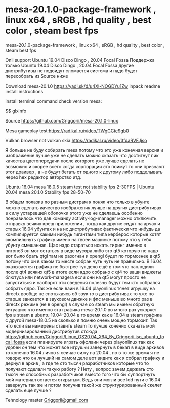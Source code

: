 # mesa-20.1.0-package-framework , linux x64 , sRGB , hd quality , best color , steam best fps
mesa-20.1.0-package-framework , linux x64 , sRGB , hd quality , best color , steam best fps

Onli support Ubuntu 19.04 Disco Dingo , 20.04 Focal Fossa  Поддержка только Ubuntu 19.04 Disco Dingo , 20.04 Focal Fossa  другие дистрибутивы не подоидут сломается система и надо будет пересобрать из Source ниже

Download mesa-20.1.0 https://yadi.sk/d/u4Xl-NOGDYu1Zw inpack readme install instructions

install terminal command check version mesa:

$$ glxinfo

Source https://github.com/Griggorii/mesa-20.1.0-linux

Mesa gameplay test:https://radikal.ru/video/TWgGCte9gb0

Vulkan browser not vulkan skia:https://radikal.ru/video/3fdaRVFJjso

Я больше не буду собирать mesa потому что это уже конечная версия и изображение лучше уже не сделать можно сказать что 
достигнут пик качества цветопередачи после которого уже лучше сделать не возможно и скорее всего когда корпорации это поимут то они признают этот драивер , а не будут бегать от одного к другому либо подделывать через hex редактор авторство итд.

Ubuntu 16.04 mesa 18.0.5 steam test not stability fps 2-30FPS | Ubuntu 20.04 mesa 20.1.0 Stability fps 28-50-70

В общем полазив по разным дистрам я понял что только в убунте можно сделать качество изображения лучше на других дистрибутивах в силу устаревшей оболочки этого уже не сделаешь особенно понравилось что дав команду activity-log-manager 
можно отключить отправку всяких креш приложении , тогда как другие сидят на арчах и старых 16.04 убунтах и на их дистрибутивах фактически что нибудь да компилируется какими нибудь гигантами типа керберос которые хотят скомпильнуть графику имено на твоеи машинке потому что у тебя убунту смешанная. 
Щас надо стараться искать тиринг именно в питоне3 он мог остаться в виде мусора либо это qt5 которую не надо вот было брать qtgl там не разогнан и opengl будет по тормознее в qt5 потому что он в каком то месте собран чуть чуть не правильно. 
В 16.04 оказывается графика не быстрее тут дело ещё в  том что наплодили после qt4 всяких qt5 в итоге если ядро 
собрано с qt4 то ваши виджеты блютуса или network-managera если они на qt5 могут просто не запуститься и наоборот эти сведения полезны будут тем кто собрался собрать ядро. 
Так же если ваин в 16.04 playonlinux тянет игрушку на directx вообще не спотыкаясь об звук то в дистрибутивах то уже по старше заикается в звуковом движке и фпс меньше во много раз в directx режиме (не в opengl) в случае со steam мы имеем обратную ситуацию что именно эта графика mesa-20.1.0 во много раз ускоряет fps в steam в ubuntu 19.04-20.04 в то время как в 16.04 в steam графика с другой mesa-18.0.5 на сколько я помню очень мощно тормозит. Так что если вы намерены ставить steam то лучше конечно скачать мой модернизированный дистрибутив отсюда https://github.com/Griggorii/Linux_OS20.04_X64_By_Griggorii.iso_ubuntu_focal_fossa если планируете играть оффлаин через playonlinux так как удобен он тем что может все игрушки завернуть в бекап в виде архивов то конечно 16.04 лично я сеичас сижу на 20.04 , но в то же время я не говорю что он лучший на самом деле вот видите как я собрал графику и дернул в архив , а где те сто тысяч разработчиков которые что то получают сделали такую работу ? Нету , вопрос зачем держать сто тысяч не способных разработчиков вместо того что бы суппортнуть мой материал остается открытым. Ведь они могли все ldd пути с 16.04 завернуть так же и потом получив такой же структурированный скелет сделать ещё лучше ?

Tehnology master
Griggorii@gmail.com
